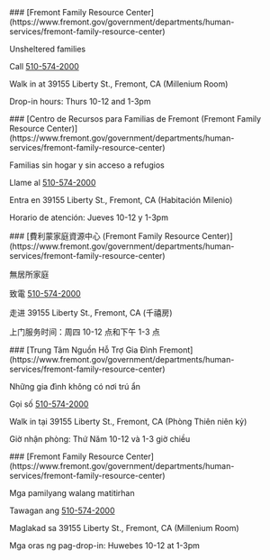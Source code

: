 <RenderIf language="en">
### [Fremont Family Resource Center](https://www.fremont.gov/government/departments/human-services/fremont-family-resource-center)

Unsheltered families

Call [510-574-2000](tel:+1-510-574-2000)

Walk in at 39155 Liberty St., Fremont, CA
(Millenium Room)

Drop-in hours: Thurs 10-12 and 1-3pm

</RenderIf>
<RenderIf language="es">
 ### [Centro de Recursos para Familias de Fremont (Fremont Family Resource Center)](https://www.fremont.gov/government/departments/human-services/fremont-family-resource-center)

Familias sin hogar y sin acceso a refugios

Llame al [510-574-2000](tel:+1-510-574-2000)

Entra en 39155 Liberty St., Fremont, CA
(Habitación Milenio)

Horario de atención: Jueves 10-12 y 1-3pm

</RenderIf>
<RenderIf language="zh">
### [費利蒙家庭資源中心 (Fremont Family Resource Center)](https://www.fremont.gov/government/departments/human-services/fremont-family-resource-center)

無居所家庭

致電 [510-574-2000](tel:+1-510-574-2000)

走进 39155 Liberty St., Fremont, CA
(千禧房)

上门服务时间：周四 10-12 点和下午 1-3 点

</RenderIf>
<RenderIf language="vi">
### [Trung Tâm Nguồn Hỗ Trợ Gia Đình Fremont](https://www.fremont.gov/government/departments/human-services/fremont-family-resource-center)

Những gia đình không có nơi trú ẩn

Gọi số [510-574-2000](tel:+1-510-574-2000)

Walk in tại 39155 Liberty St., Fremont, CA
(Phòng Thiên niên kỷ)

Giờ nhận phòng: Thứ Năm 10-12 và 1-3 giờ chiều

</RenderIf>
<RenderIf language="tl">
### [Fremont Family Resource Center](https://www.fremont.gov/government/departments/human-services/fremont-family-resource-center)

Mga pamilyang walang matitirhan

Tawagan ang [510-574-2000](tel:+1-510-574-2000)

Maglakad sa 39155 Liberty St., Fremont, CA
(Millenium Room)

Mga oras ng pag-drop-in: Huwebes 10-12 at 1-3pm

</RenderIf>
